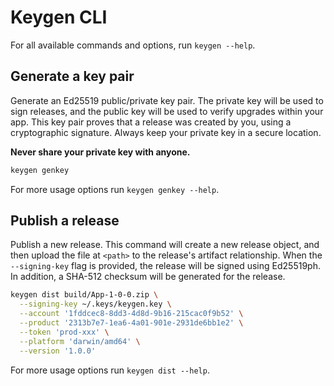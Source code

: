 # Keygen CLI

For all available commands and options, run `keygen --help`.

## Generate a key pair

Generate an Ed25519 public/private key pair. The private key will be used to
sign releases, and the public key will be used to verify upgrades within your
app. This key pair proves that a release was created by you, using a
cryptographic signature. Always keep your private key in a secure location.

**Never share your private key with anyone.**

```sh
keygen genkey
```

For more usage options run `keygen genkey --help`.

## Publish a release

Publish a new release. This command will create a new release object, and then
upload the file at `<path>` to the release's artifact relationship. When the
`--signing-key` flag is provided, the release will be signed using Ed25519ph.
In addition, a SHA-512 checksum will be generated for the release.

```sh
keygen dist build/App-1-0-0.zip \
  --signing-key ~/.keys/keygen.key \
  --account '1fddcec8-8dd3-4d8d-9b16-215cac0f9b52' \
  --product '2313b7e7-1ea6-4a01-901e-2931de6bb1e2' \
  --token 'prod-xxx' \
  --platform 'darwin/amd64' \
  --version '1.0.0'
```

For more usage options run `keygen dist --help`.
